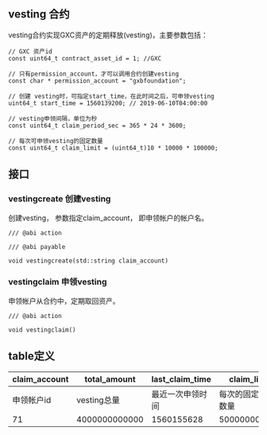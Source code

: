 ## vesting 合约
vesting合约实现GXC资产的定期释放(vesting)，主要参数包括：

```
// GXC 资产id
const uint64_t contract_asset_id = 1; //GXC

// 只有permission_account，才可以调用合约创建vesting
const char * permission_account = "gxbfoundation";

// 创建 vesting时，可指定start_time，在此时间之后，可申领vesting
uint64_t start_time = 1560139200; // 2019-06-10T04:00:00

// vesting申领间隔，单位为秒
const uint64_t claim_period_sec = 365 * 24 * 3600;

// 每次可申领vesting的固定数量
const uint64_t claim_limit = (uint64_t)10 * 10000 * 100000;
```

## 接口
### vestingcreate 创建vesting
创建vesting， 参数指定claim_account， 即申领帐户的帐户名。

```
/// @abi action

/// @abi payable

void vestingcreate(std::string claim_account)
```


### vestingclaim 申领vesting
申领帐户从合约中，定期取回资产。

```
/// @abi action
    
void vestingclaim()
```


## table定义

claim_account | total_amount | last_claim_time | claim_limit
---|---|---|---
申领帐户id| vesting总量| 最近一次申领时间 | 每次的固定申领数量
71 | 4000000000000 | 1560155628 |  500000000000

